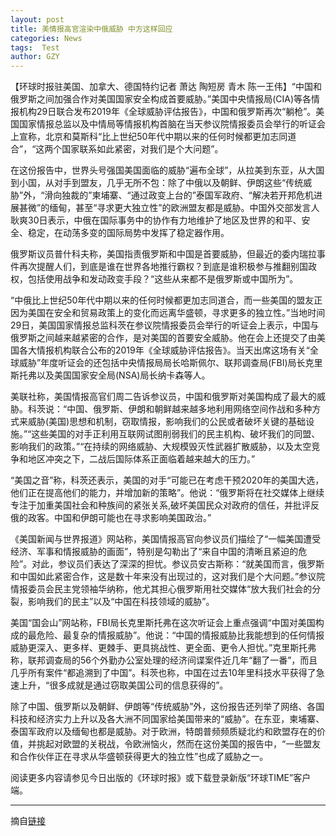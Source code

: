```yaml
---
layout: post
title: 美情报高官渲染中俄威胁 中方这样回应
categories: News
tags:  Test
author: GZY
---
```


【环球时报驻美国、加拿大、德国特约记者 萧达 陶短房 青木 陈一王伟】“中国和俄罗斯之间加强合作对美国国家安全构成首要威胁。”美国中央情报局(CIA)等各情报机构29日联合发布2019年《全球威胁评估报告》，中国和俄罗斯再次“躺枪”。美国国家情报总监以及中情局等情报机构首脑在当天参议院情报委员会举行的听证会上宣称，北京和莫斯科“比上世纪50年代中期以来的任何时候都更加志同道合”，“这两个国家联系如此紧密，对我们是个大问题”。

在这份报告中，世界头号强国美国面临的威胁“遍布全球”，从拉美到东亚，从大国到小国，从对手到盟友，几乎无所不包：除了中俄以及朝鲜、伊朗这些“传统威胁”外，“滑向独裁的”柬埔寨、“通过政变上台的”泰国军政府、“解决若开邦危机进展甚微”的缅甸，甚至“寻求更大独立性”的欧洲盟友都是威胁。中国外交部发言人耿爽30日表示，中俄在国际事务中的协作有力地维护了地区及世界的和平、安全、稳定，在动荡多变的国际局势中发挥了稳定器作用。

俄罗斯议员普什科夫称，美国指责俄罗斯和中国是首要威胁，但最近的委内瑞拉事件再次提醒人们，到底是谁在世界各地推行霸权？到底是谁积极参与推翻别国政权，包括使用战争和发动政变手段？“这些从来都不是俄罗斯或中国所为”。

“中俄比上世纪50年代中期以来的任何时候都更加志同道合，而一些美国的盟友正因为美国在安全和贸易政策上的变化而远离华盛顿，寻求更多的独立性。”当地时间29日，美国国家情报总监科茨在参议院情报委员会举行的听证会上表示，中国与俄罗斯之间越来越紧密的合作，是对美国的首要安全威胁。他在会上还提交了由美国各大情报机构联合公布的2019年《全球威胁评估报告》。当天出席这场有关“全球威胁”年度听证会的还包括中央情报局局长哈斯佩尔、联邦调查局(FBI)局长克里斯托弗以及美国国家安全局(NSA)局长纳卡森等人。

美联社称，美国情报高官们周二告诉参议员，中国和俄罗斯对美国构成了最大的威胁。科茨说：“中国、俄罗斯、伊朗和朝鲜越来越多地利用网络空间作战和多种方式来威胁(美国)思想和机制，窃取情报，影响我们的公民或者破坏关键的基础设施。”“这些美国的对手正利用互联网试图削弱我们的民主机构、破坏我们的同盟、影响我们的政策。”“在持续的网络威胁、大规模毁灭性武器扩散威胁，以及太空竞争和地区冲突之下，二战后国际体系正面临着越来越大的压力。”

“美国之音”称，科茨还表示，美国的对手“可能已在考虑干预2020年的美国大选，他们正在提高他们的能力，并增加新的策略”。他说：“俄罗斯将在社交媒体上继续专注于加重美国社会和种族间的紧张关系,破坏美国民众对政府的信任，并批评反俄的政客。中国和伊朗可能也在寻求影响美国政治。”

《美国新闻与世界报道》网站称，美国情报高官向参议员们描绘了“一幅美国遭受经济、军事和情报威胁的画面”，特别是勾勒出了“来自中国的清晰且紧迫的危险”。对此，参议员们表达了深深的担忧。参议员安古斯称：“就美国而言，俄罗斯和中国如此紧密合作，这是数十年来没有出现过的，这对我们是个大问题。”参议院情报委员会民主党领袖华纳称，他尤其担心俄罗斯用社交媒体“放大我们社会的分裂，影响我们的民主”以及“中国在科技领域的威胁”。

美国“国会山”网站称，FBI局长克里斯托弗在这次听证会上重点强调“中国对美国构成的最危险、最复杂的情报威胁”。他说：“中国的情报威胁比我能想到的任何情报威胁更深入、更多样、更棘手、更具挑战性、更全面、更令人担忧。”克里斯托弗称，联邦调查局的56个外勤办公室处理的经济间谍案件近几年“翻了一番”，而且几乎所有案件“都追溯到了中国”。科茨也称，中国在过去10年里科技水平获得了急速上升，“很多成就是通过窃取美国公司的信息获得的”。

除了中国、俄罗斯以及朝鲜、伊朗等“传统威胁”外，这份报告还列举了网络、各国科技和经济实力上升以及各大洲不同国家给美国带来的“威胁”。在东亚，柬埔寨、泰国军政府以及缅甸也都是威胁。对于欧洲，特朗普频频质疑北约和欧盟存在的价值，并挑起对欧盟的关税战，令欧洲恼火，然而在这份美国的报告中，“一些盟友和合作伙伴正在寻求从华盛顿获得更大的独立性”也成了威胁之一。

阅读更多内容请参见今日出版的《环球时报》或下载登录新版“环球TIME”客户端。

*****

摘自[链接](http://new.qq.com/omn/20190131/20190131A04C40.html)